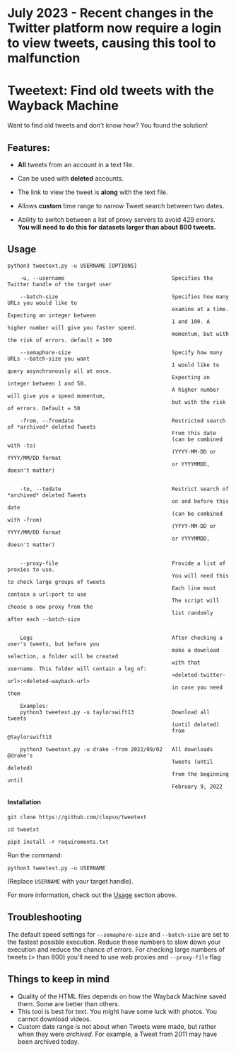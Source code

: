 # July 2023 - Recent changes in the Twitter platform now require a login to view tweets, causing this tool to malfunction

# Tweetext: Find old tweets with the Wayback Machine

Want to find old tweets and don't know how? You found the solution!

## Features:

- **All** tweets from an account in a text file.

- Can be used with **deleted** accounts.

- The link to view the tweet is **along** with the text file.

- Allows **custom** time range to narrow Tweet search between two dates.

- Ability to switch between a list of proxy servers to avoid 429 errors.<br>
**You will need to do this for datasets larger than about 800 tweets.**

## Usage

```
python3 tweetext.py -u USERNAME [OPTIONS]

    -u, --username                                  Specifies the Twitter handle of the target user

    --batch-size                                    Specifies how many URLs you would like to
                                                    examine at a time. Expecting an integer between
                                                    1 and 100. A higher number will give you faster speed.
                                                    momentum, but with the risk of errors. default = 100

    --semaphore-size                                Specify how many URLs --batch-size you want
                                                    I would like to query asynchronously all at once.
                                                    Expecting an integer between 1 and 50.
                                                    A higher number will give you a speed momentum,
                                                    but with the risk of errors. Default = 50

    -from, --fromdate                               Restricted search of *archived* deleted Tweets
                                                    From this date
                                                    (can be combined with -to)
                                                    (YYYY-MM-DD or YYYY/MM/DD format
                                                    or YYYYMMDD, doesn't matter)


    -to, --todate                                   Restrict search of *archived* deleted Tweets
                                                    on and before this date
                                                    (can be combined with -from)
                                                    (YYYY-MM-DD or YYYY/MM/DD format
                                                    or YYYYMMDD, doesn't matter)


    --proxy-file                                    Provide a list of proxies to use.
                                                    You will need this to check large groups of tweets
                                                    Each line must contain a url:port to use
                                                    The script will choose a new proxy from the
                                                    list randomly after each --batch-size


    Logs                                            After checking a user's tweets, but before you
                                                    make a download selection, a folder will be created
                                                    with that username. This folder will contain a log of:
                                                    <deleted-twitter-url>:<deleted-wayback-url>
                                                    in case you need them
```

```
    Examples:
    python3 tweetext.py -u taylorswift13            Download all tweets
                                                    (until deleted)
                                                    from @taylorswift13

    python3 tweetext.py -u drake -from 2022/09/02   All downloads @drake's
                                                    Tweets (until deleted)
                                                    from the beginning until
                                                    February 9, 2022
```

#### Installation

```
git clone https://github.com/clopso/tweetext
```

```
cd tweetxt
```

```
pip3 install -r requirements.txt
```

Run the command:

```
python3 tweetext.py -u USERNAME

```

(Replace `USERNAME` with your target handle).

For more information, check out the [Usage](#usage) section above.

## Troubleshooting

The default speed settings for `--semaphore-size` and `--batch-size` are set to the fastest possible execution. Reduce these numbers to slow down your execution and reduce the chance of errors.
For checking large numbers of tweets (> than 800) you'll need to use web proxies and `--proxy-file` flag

## Things to keep in mind

- Quality of the HTML files depends on how the Wayback Machine saved them. Some are better than others.
- This tool is best for text. You might have some luck with photos. You cannot download videos.
- Custom date range is not about when Tweets were made, but rather when they were _archived_. For example, a Tweet from 2011 may have been archived today.
